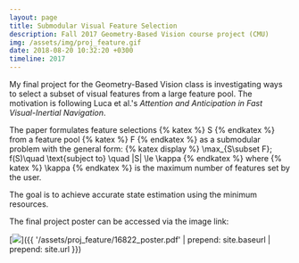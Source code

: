 ```yaml
---
layout: page
title: Submodular Visual Feature Selection
description: Fall 2017 Geometry-Based Vision course project (CMU)
img: /assets/img/proj_feature.gif
date: 2018-08-20 10:32:20 +0300
timeline: 2017
---
```


My final project for the Geometry-Based Vision class is investigating ways to select a subset of visual features
from a large feature pool. The motivation is following Luca et al.'s *Attention and Anticipation in Fast Visual-Inertial Navigation*.

The paper formulates feature selections {% katex %} S {% endkatex %} from a feature pool {% katex %} F {% endkatex %} as a submodular problem with the general form:
{% katex display %}
\max_{S\subset F}\; f(S)\quad \text{subject to} \quad |S| \le \kappa
{% endkatex %}
where {% katex %} \kappa {% endkatex %} is the maximum number of features set by the user. 

The goal is to achieve accurate state estimation using the minimum resources.

The final project poster can be accessed via the image link:

[<img class="col one left" src="{{ '/assets/proj_feature/poster_ss.png' | prepend: site.baseurl | prepend: site.url }}">]({{ '/assets/proj_feature/16822_poster.pdf' | prepend: site.baseurl | prepend: site.url }})
